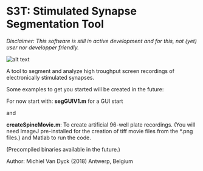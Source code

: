 # S3T: Stimulated Synapse Segmentation Tool
*Disclaimer: This software is still in active development and for this, not (yet) user nor*
*developper friendly.*

![alt text](https://github.com/meChiel/S3T/blob/master/thelogo.png "S3T Logo")

A tool to segment and analyze high troughput screen recordings of electronically stimulated synapses.

Some examples to get you started will be created in the future:

For now start with: **segGUIV1.m** for a GUI start

and 

**createSpineMovie.m**: To create artificial 96-well plate recordings.
(You will need ImageJ pre-installed for the creation of tiff movie files from the *.png files.)
and Matlab to run the code.

(Precompiled binaries available in the future.)

Author: Michiel Van Dyck (2018) Antwerp, Belgium

